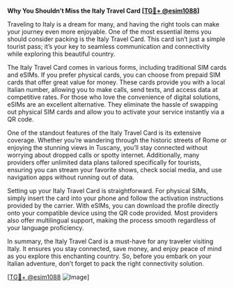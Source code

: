 **Why You Shouldn’t Miss the Italy Travel Card [[TG💪+ @esim1088](https://t.me/s/esim1088)]**

Traveling to Italy is a dream for many, and having the right tools can make your journey even more enjoyable. One of the most essential items you should consider packing is the Italy Travel Card. This card isn’t just a simple tourist pass; it’s your key to seamless communication and connectivity while exploring this beautiful country.

The Italy Travel Card comes in various forms, including traditional SIM cards and eSIMs. If you prefer physical cards, you can choose from prepaid SIM cards that offer great value for money. These cards provide you with a local Italian number, allowing you to make calls, send texts, and access data at competitive rates. For those who love the convenience of digital solutions, eSIMs are an excellent alternative. They eliminate the hassle of swapping out physical SIM cards and allow you to activate your service instantly via a QR code.

One of the standout features of the Italy Travel Card is its extensive coverage. Whether you’re wandering through the historic streets of Rome or enjoying the stunning views in Tuscany, you’ll stay connected without worrying about dropped calls or spotty internet. Additionally, many providers offer unlimited data plans tailored specifically for tourists, ensuring you can stream your favorite shows, check social media, and use navigation apps without running out of data.

Setting up your Italy Travel Card is straightforward. For physical SIMs, simply insert the card into your phone and follow the activation instructions provided by the carrier. With eSIMs, you can download the profile directly onto your compatible device using the QR code provided. Most providers also offer multilingual support, making the process smooth regardless of your language proficiency.

In summary, the Italy Travel Card is a must-have for any traveler visiting Italy. It ensures you stay connected, save money, and enjoy peace of mind as you explore this enchanting country. So, before you embark on your Italian adventure, don’t forget to pack the right connectivity solution. 

[[TG💪+ @esim1088](https://t.me/s/esim1088) ![Image](https://i.postimg.cc/Y0z9fWf4/image.png)]
